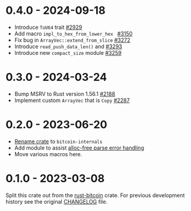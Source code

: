 # 0.4.0 - 2024-09-18

- Introduce `ToU64` trait [#2929](https://github.com/rust-bitcoin/rust-bitcoin/pull/2929)
- Add macro `impl_to_hex_from_lower_hex ` [#3150](https://github.com/rust-bitcoin/rust-bitcoin/pull/3150)
- Fix bug in `ArrayVec::extend_from_slice` [#3272](https://github.com/rust-bitcoin/rust-bitcoin/pull/3272)
- Introduce `read_push_data_len()` and [#3293](https://github.com/rust-bitcoin/rust-bitcoin/pull/3293/)
- Introduce new `compact_size` module [#3259](https://github.com/rust-bitcoin/rust-bitcoin/pull/3259)

# 0.3.0 - 2024-03-24

- Bump MSRV to Rust version 1.56.1 [#2188](https://github.com/rust-bitcoin/rust-bitcoin/pull/2188)
- Implement custom `ArrayVec` that is `Copy` [#2287](https://github.com/rust-bitcoin/rust-bitcoin/pull/2287)

# 0.2.0 - 2023-06-20

- [Rename crate](https://github.com/rust-bitcoin/rust-bitcoin/pull/1885) to `bitcoin-internals`
- Add module to assist [alloc-free parse error handling](https://github.com/rust-bitcoin/rust-bitcoin/pull/1297)
- Move various macros here.

# 0.1.0 - 2023-03-08

Split this crate out from the [rust-bitcoin](https://github.com/rust-bitcoin/rust-bitcoin) crate.
For previous development history see the original
[CHANGELOG](https://github.com/rust-bitcoin/rust-bitcoin/blob/master/bitcoin/CHANGELOG.md) file.
